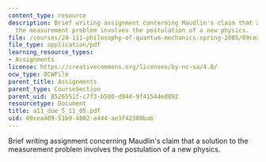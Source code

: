 ```yaml
---
content_type: resource
description: Brief writing assignment concerning Maudlin's claim that a solution to
  the measurement problem involves the postulation of a new physics.
file: /courses/24-111-philosophy-of-quantum-mechanics-spring-2005/09cea40951b94802a444ae3f42300bab_a11_due_5_11_05.pdf
file_type: application/pdf
learning_resource_types:
- Assignments
license: https://creativecommons.org/licenses/by-nc-sa/4.0/
ocw_type: OCWFile
parent_title: Assignments
parent_type: CourseSection
parent_uid: 8526551f-c7f3-b580-d944-9f41544ed892
resourcetype: Document
title: a11_due_5_11_05.pdf
uid: 09cea409-51b9-4802-a444-ae3f42300bab
---
```

Brief writing assignment concerning Maudlin's claim that a solution to the measurement problem involves the postulation of a new physics.